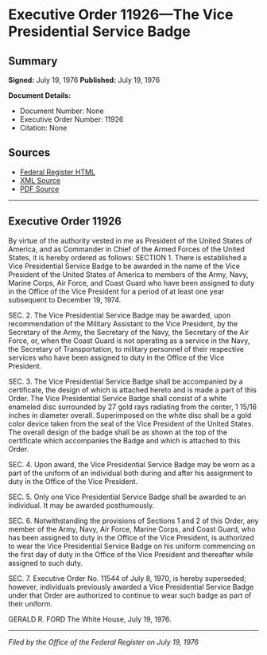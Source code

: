 # Executive Order 11926—The Vice Presidential Service Badge

## Summary

**Signed:** July 19, 1976
**Published:** July 19, 1976

**Document Details:**
- Document Number: None
- Executive Order Number: 11926
- Citation: None

## Sources
- [Federal Register HTML](https://www.presidency.ucsb.edu/documents/executive-order-11926-the-vice-presidential-service-badge)
- [XML Source](None)
- [PDF Source](None)

---

## Executive Order 11926

By virtue of the authority vested in me as President of the United States of America, and as Commander in Chief of the Armed Forces of the United States, it is hereby ordered as follows:
SECTION 1. There is established a Vice Presidential Service Badge to be awarded in the name of the Vice President of the United States of America to members of the Army, Navy, Marine Corps, Air Force, and Coast Guard who have been assigned to duty in the Office of the Vice President for a period of at least one year subsequent to December 19, 1974.

SEC. 2. The Vice Presidential Service Badge may be awarded, upon recommendation of the Military Assistant to the Vice President, by the Secretary of the Army, the Secretary of the Navy, the Secretary of the Air Force, or, when the Coast Guard is not operating as a service in the Navy, the Secretary of Transportation, to military personnel of their respective services who have been assigned to duty in the Office of the Vice President.

SEC. 3. The Vice Presidential Service Badge shall be accompanied by a certificate, the design of which is attached hereto and is made a part of this Order. The Vice Presidential Service Badge shall consist of a white enameled disc surrounded by 27 gold rays radiating from the center, 1 15/16 inches in diameter overall. Superimposed on the white disc shall be a gold color device taken from the seal of the Vice President of the United States. The overall design of the badge shall be as shown at the top of the certificate which accompanies the Badge and which is attached to this Order.

SEC. 4. Upon award, the Vice Presidential Service Badge may be worn as a part of the uniform of an individual both during and after his assignment to duty in the Office of the Vice President.

SEC. 5. Only one Vice Presidential Service Badge shall be awarded to an individual. It may be awarded posthumously.

SEC. 6. Notwithstanding the provisions of Sections 1 and 2 of this Order, any member of the Army, Navy, Air Force, Marine Corps, and Coast Guard, who has been assigned to duty in the Office of the Vice President, is authorized to wear the Vice Presidential Service Badge on his uniform commencing on the first day of duty in the Office of the Vice President and thereafter while assigned to such duty.

SEC. 7. Executive Order No. 11544 of July 8, 1970, is hereby superseded; however, individuals previously awarded a Vice Presidential Service Badge under that Order are authorized to continue to wear such badge as part of their uniform.

GERALD R. FORD
The White House,
July 19, 1976.

---

*Filed by the Office of the Federal Register on July 19, 1976*
